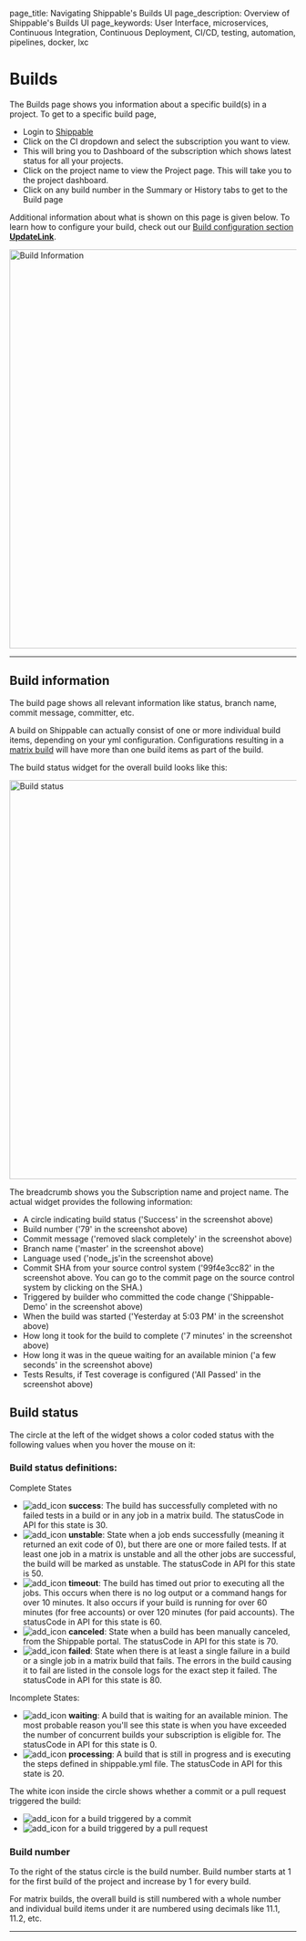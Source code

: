 page_title: Navigating Shippable's Builds UI
page_description: Overview of Shippable's Builds UI
page_keywords: User Interface, microservices, Continuous Integration, Continuous Deployment, CI/CD, testing, automation, pipelines, docker, lxc

# Builds

The Builds page shows you information about a specific build(s) in a project. To 
get to a specific build page,

- Login to [Shippable](https://app.shippable.com)
- Click on the CI dropdown and select the subscription you want to view.
- This will bring you to Dashboard of the subscription which shows latest status 
for all your projects.
- Click on the project name to view the Project page. This will take you to the 
project dashboard.
- Click on any build number in the Summary or History tabs to get to the Build page

Additional information about what is shown on this page is given below. To learn 
how to configure your build, check out our [Build configuration section
**UpdateLink**](build_ci.md).

<img src="../../images/builds/dashboardMv.gif" alt="Build Information" style="width:700px;"/>

---

## Build information
The build page shows all relevant information like status, branch name, commit 
message, committer, etc.

A build on Shippable can actually consist of one or more individual build items, 
depending on your yml configuration. Configurations resulting in a 
[matrix build](/continuous_integration/advanced_options/matrix_builds.md) will 
have more than one build items as part of the build.

The build status widget for the overall build looks like this:

<img src="../../images/builds/status.png" alt="Build status" style="width:700px;"/>

The breadcrumb shows you the Subscription name and project name. The actual widget 
provides the following information:

- A circle indicating build status ('Success' in the screenshot above)
- Build number ('79' in the screenshot above)
- Commit message ('removed slack completely' in the screenshot above)
- Branch name ('master' in the screenshot above)
- Language used ('node_js'in the screenshot above)
- Commit SHA from your source control system ('99f4e3cc82' in the screenshot above. 
You can go to the commit page on the source control system by clicking on the SHA.)
- Triggered by builder who committed the code change ('Shippable-Demo' in the 
screenshot above)
- When the build was started ('Yesterday at 5:03 PM' in the screenshot above)
- How long it took for the build to complete ('7 minutes' in the screenshot above)
- How long it was in the queue waiting for an available minion ('a few seconds' 
in the screenshot above)
- Tests Results, if Test coverage is configured ('All Passed' in the screenshot 
above)

## Build status

The circle at the left of the widget shows a color coded status with the following 
values when you hover the mouse on it:

### Build status definitions:
Complete States

- ![add_icon](images/builds/buildSuccess.png) **success**: The build has successfully 
completed with no failed tests in a build or in any job in a matrix build. The 
statusCode in API for this state is 30.
- ![add_icon](images/builds/buildUnstable.png) **unstable**: State when a job ends 
successfully (meaning it returned an exit code of 0), but there are one or more 
failed tests. If at least one job in a matrix is unstable and all the other jobs 
are successful, the build will be marked as unstable. The statusCode in API for 
this state is 50.
- ![add_icon](images/builds/buildTimeout.png) **timeout**: The build has timed out 
prior to executing all the jobs. This occurs  when there is no log output or a 
command hangs for over 10 minutes. It also occurs if your build is running for 
over 60 minutes (for free accounts) or over 120 minutes (for paid accounts). The 
statusCode in API for this state is 60.
- ![add_icon](images/builds/buildCancelled.png) **canceled**: State when a build 
has been manually canceled, from the Shippable portal. The statusCode in API for 
this state is 70.
- ![add_icon](images/builds/buildFailed.png) **failed**: State when there is at 
least a single failure in a build or a single job in a matrix build that fails. 
The errors in the build causing it to fail are listed in the console logs for the 
exact step it failed. The statusCode in API for this state is 80.

Incomplete States:

- ![add_icon](images/builds/buildWaiting.png) **waiting**: A build that is waiting 
for an available minion. The most probable reason you'll see this state is when 
you have exceeded the number of concurrent builds your subscription is eligible for. 
The statusCode in API for this state is 0.
- ![add_icon](images/builds/buildProcessing.png) **processing**: A build that is 
still in progress and is executing the steps defined in shippable.yml file. The 
statusCode in API for this state is 20.


The white icon inside the circle shows whether a commit or a pull request triggered 
the build:

- ![add_icon](images/builds/buildCommit.png) for a build triggered by a commit
- ![add_icon](images/builds/buildPR.png) for a build triggered by a pull request


### Build number
To the right of the status circle is the build number. Build number starts at 1 
for the first build of the project and increase by 1 for every build.

For matrix builds, the overall build is still numbered with a whole number and 
individual build items under it are numbered using decimals like 11.1, 11.2, etc.

---
